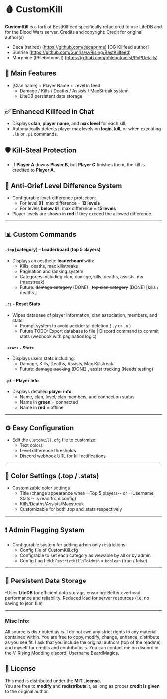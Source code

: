 # 🩸 CustomKill

**CustomKill** is a fork of BestKillfeed specifically refactored to use LiteDB and for the Blood Wars server.
Credits and copyright: 
Credit for original author(s)
- Deca (retired) (https://github.com/decaprime) [OG Killfeed author]
- Sunrise (https://github.com/SunrisesvRising/BestKillfeed)
- Morphine (Phlebotomist) (https://github.com/phlebotomist/PvPDetails)

## 🔧 Main Features
- [Clan name] + Player Name + Level in feed
  - Damage / Kills / Deaths / Assists / MaxStreak system
  - LiteDB persistent data storage

## ✅ Enhanced Killfeed in Chat
- Displays **clan**, **player name**, and **max level** for each kill.
- Automatically detects player max levels on **login**, **kill**, or when executing `.lb` or `.pi` commands.


## 🛡️ Kill-Steal Protection
- If **Player A** downs **Player B**, but **Player C** finishes them, the kill is credited to **Player A**.

## 🚫 Anti-Grief Level Difference System
- Configurable level-difference protection:
  - For level **91**: max difference = **10 levels**
  - For levels **below 91**: max difference = **15 levels**
- Player levels are shown in **red** if they exceed the allowed difference.

---

## 📊 Custom Commands

#### `.top` [category] – Leaderboard (top 5 players)
- Displays an aesthetic **leaderboard** with:
  - Kills, deaths, max killstreaks
  - Pagination and ranking system
  - Categories including clan, damage, kills, deaths, assists, ms (maxstreak)
  - Future: ~~damage category~~ (DONE) , ~~top clan category~~ (DONE) [kills / deaths ]

#### `.rs` - Reset Stats
- Wipes database of player information, clan association, members, and stats
  - Prompt system to avoid accidental deletion ( `.y` or `.n` )
  - Future TODO: Export database to file | Discord command to commit stats (webhook with pagination logic)
 
#### `.stats` - Stats
- Displays users stats including:
  - Damage, Kills, Deaths, Assists, Max Killstreak
  - Future: ~~damage tracking~~ (DONE) , assist tracking (Needs testing)

#### `.pi` – Player Info
- Displays detailed **player info**:
  - Name, clan, level, clan members, and connection status
  - Name in **green** = connected  
  - Name in **red** = offline

---

## ⚙️ Easy Configuration
- Edit the `CustomKill.cfg` file to customize:
  - Text colors
  - Level difference thresholds
  - Discord webhook URL for kill notifications

---

## 🎨 Color Settings (.top / .stats)
- Customizable color settings
  - Title (change appearance when --Top 5 players-- or --Username Stats-- is read from config)
  - Kills/Deaths/Assists/Maxstreak
  - Customizable for both .top and .stats respectively

---

## ❗ Admin Flagging System
- Configurable system for adding admin only restrictions
  - Config file of CustomKill.cfg
  - Configrable to set each category as viewable by all or by admin
  - Config flag field: `RestrictKillsToAdmin` = `boolean` (true / false)

---

## 💾 Persistent Data Storage
-Uses **LiteDB** for efficient data storage, ensuring:
Better overhead performance and reliability.
Reduced load for server resources (i.e. no saving to json file)

---

### Misc Info:
All source is distributed as is. I do not own any strict rights to any material contained within.
You are free to copy, modify, change, enhance, distribute as you see fit.
I ask that you include the original authors (top of the readme) and myself for credits and contributions.
You can contact me on discord in the V-Rising Modding discord. Username BeardMagics.

## 📝 License

This mod is distributed under the **MIT License**.  
You are free to **modify** and **redistribute** it, as long as proper **credit is given** to the original author.
